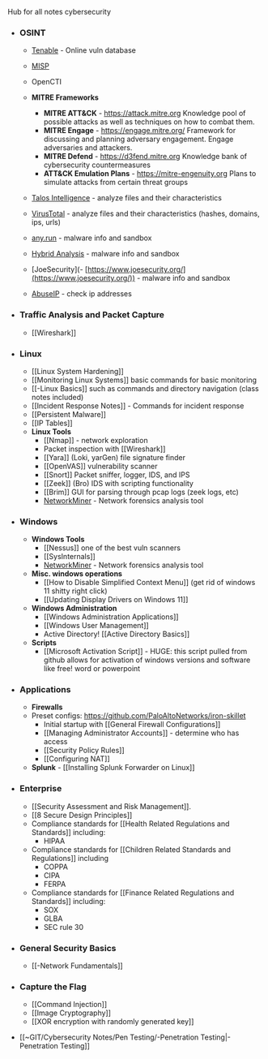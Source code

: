 Hub for all notes cybersecurity

- ### OSINT
	- [Tenable](https://www.tenable.com/plugins/was/families) - Online vuln database 
	- [MISP](https://www.misp-project.org/) 
	- OpenCTI
	- **MITRE Frameworks**
		- **MITRE ATT&CK** - https://attack.mitre.org
			Knowledge pool of possible attacks as well as techniques on how to combat them. 
		- **MITRE Engage** - https://engage.mitre.org/
			Framework for discussing and planning adversary engagement. Engage adversaries and attackers.
		- **MITRE Defend** - https://d3fend.mitre.org
			Knowledge bank of cybersecurity countermeasures
		- **ATT&CK Emulation Plans** - https://mitre-engenuity.org
			Plans to simulate attacks from certain threat groups
	- [Talos Intelligence](https://talosintelligence.com/) - analyze files and their characteristics
	- [VirusTotal](https://www.virustotal.com/gui/home/upload) - analyze files and their characteristics (hashes, domains, ips, urls)
		
	- [any.run](https://any.run/) - malware info and sandbox
	- [Hybrid Analysis]([https://www.hybrid-analysis.com/](https://www.hybrid-analysis.com/)) - malware info and sandbox
	- [JoeSecurity](- [https://www.joesecurity.org/](https://www.joesecurity.org/)) - malware info and sandbox
	
	- [AbuseIP](www.abuseipdb.com) - check ip addresses

- ### Traffic Analysis and Packet Capture
	- [[Wireshark]]
	  
- ### Linux
	- [[Linux System Hardening]]
	- [[Monitoring Linux Systems]] basic commands for basic monitoring
	- [[-Linux Basics]] such as commands and directory navigation (class notes included)
	- [[Incident Response Notes]] - Commands for incident response
	- [[Persistent Malware]]
	- [[IP Tables]]
	- **Linux Tools**
		- [[Nmap]] - network exploration
		- Packet inspection with [[Wireshark]]
		- [[Yara]] (Loki, yarGen) file signature finder 
		- [[OpenVAS]] vulnerability scanner
		- [[Snort]] Packet sniffer, logger, IDS, and IPS
		- [[Zeek]] (Bro) IDS with scripting functionality 
		- [[Brim]] GUI for parsing through pcap logs (zeek logs, etc)
		- [NetworkMiner](https://www.netresec.com/?page=NetworkMiner) - Network forensics analysis tool
- ### Windows
	- **Windows Tools**
		- [[Nessus]] one of the best vuln scanners
		- [[SysInternals]] 
		- [NetworkMiner](https://www.netresec.com/?page=NetworkMiner) - Network forensics analysis tool
	- **Misc. windows operations**
		- [[How to Disable Simplified Context Menu]] (get rid of windows 11 shitty right click)
		- [[Updating Display Drivers on Windows 11]]
	- **Windows Administration**
		- [[Windows Administration Applications]]
		- [[Windows User Management]]
		- Active Directory! [[Active Directory Basics]]
	- **Scripts**
		- [[Microsoft Activation Script]] - HUGE: this script pulled from github allows for activation of windows versions and software like free! word or powerpoint
- ### Applications
	- **Firewalls**
	- Preset configs: https://github.com/PaloAltoNetworks/iron-skillet
		- Initial startup with [[General Firewall Configurations]]
		- [[Managing Administrator Accounts]] - determine who has access
		- [[Security Policy Rules]]
		- [[Configuring NAT]]
	- **Splunk**
			- [[Installing Splunk Forwarder on Linux]]
- ### Enterprise 
	- [[Security Assessment and Risk Management]].
	- [[8 Secure Design Principles]]
	- Compliance standards for [[Health Related Regulations and Standards]]
		including:
		- HIPAA
	- Compliance standards for [[Children Related Standards and Regulations]]
		including 
		- COPPA
		- CIPA
		- FERPA
	- Compliance standards for [[Finance Related Regulations and Standards]]
		including:
		- SOX
		- GLBA
		- SEC rule 30
- ### General Security Basics
	- [[-Network Fundamentals]]
- ### Capture the Flag
	- [[Command Injection]]
	- [[Image Cryptography]]
	- [[XOR encryption with randomly generated key]]
- [[~GIT/Cybersecurity Notes/Pen Testing/-Penetration Testing|-Penetration Testing]]




